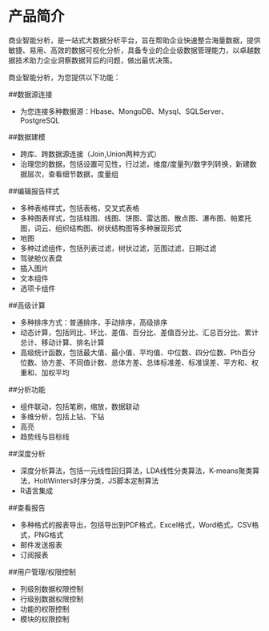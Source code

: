 

# 产品简介 #
商业智能分析，是一站式大数据分析平台，旨在帮助企业快速整合海量数据，提供敏捷、易用、高效的数据可视化分析，具备专业的企业级数据管理能力，以卓越数据技术助力企业洞察数据背后的问题，做出最优决策。

商业智能分析，为您提供以下功能：

##数据源连接

* 为您连接多种数据源：Hbase、MongoDB、Mysql、SQLServer、PostgreSQL

##数据建模

* 跨库、跨数据源连接（Join,Union两种方式）
* 治理您的数据，包括设置可见性，行过滤，维度/度量列/数字列转换，新建数据层次，查看细节数据，度量组

##编辑报告样式

* 多种表格样式，包括表格，交叉式表格
* 多种图表样式，包括柱图、线图、饼图、雷达图、散点图、瀑布图、帕累托图，词云、组织结构图、树状结构图等多种展现形式
* 地图
* 多种过滤组件，包括列表过滤，树状过滤，范围过滤，日期过滤
* 驾驶舱仪表盘
* 插入图片
* 文本组件
* 选项卡组件
 
##高级计算

* 多种排序方式：普通排序，手动排序，高级排序
* 动态计算，包括同比、环比、差值、百分比、差值百分比、汇总百分比、累计总计、移动计算、排名计算
* 高级统计函数，包括最大值、最小值、平均值、中位数、四分位数、Pth百分位数、协方差、不同值计数、总体方差、总体标准差、标准误差、平方和、权重和、加权平均

##分析功能

* 组件联动，包括笔刷，缩放，数据联动
* 多维分析，包括上钻、下钻
* 高亮
* 趋势线与目标线

##深度分析

* 深度分析算法，包括一元线性回归算法，LDA线性分类算法，K-means聚类算法，HoltWinters时序分类，JS脚本定制算法
* R语言集成

##查看报告

* 多种格式的报表导出，包括导出到PDF格式，Excel格式，Word格式，CSV格式，PNG格式
* 邮件发送报表
* 订阅报表

##用户管理/权限控制

* 列级别数据权限控制
* 行级别数据权限控制
* 功能的权限控制
* 模块的权限控制